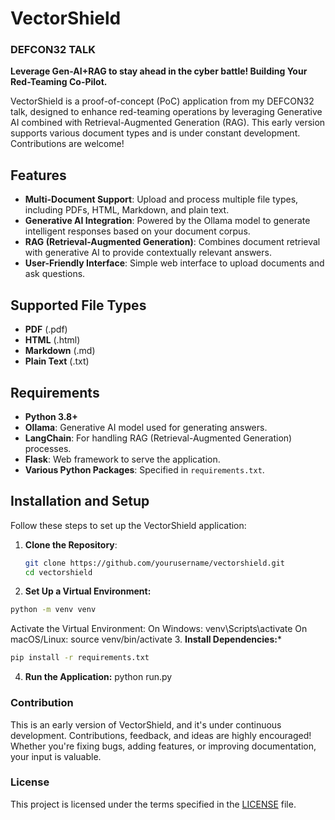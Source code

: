 # VectorShield

### DEFCON32 TALK
**Leverage Gen-AI+RAG to stay ahead in the cyber battle! Building Your Red-Teaming Co-Pilot.**

VectorShield is a proof-of-concept (PoC) application from my DEFCON32 talk, designed to enhance red-teaming operations by leveraging Generative AI combined with Retrieval-Augmented Generation (RAG). This early version supports various document types and is under constant development. Contributions are welcome!

## Features

- **Multi-Document Support**: Upload and process multiple file types, including PDFs, HTML, Markdown, and plain text.
- **Generative AI Integration**: Powered by the Ollama model to generate intelligent responses based on your document corpus.
- **RAG (Retrieval-Augmented Generation)**: Combines document retrieval with generative AI to provide contextually relevant answers.
- **User-Friendly Interface**: Simple web interface to upload documents and ask questions.

## Supported File Types

- **PDF** (.pdf)
- **HTML** (.html)
- **Markdown** (.md)
- **Plain Text** (.txt)

## Requirements

- **Python 3.8+**
- **Ollama**: Generative AI model used for generating answers.
- **LangChain**: For handling RAG (Retrieval-Augmented Generation) processes.
- **Flask**: Web framework to serve the application.
- **Various Python Packages**: Specified in `requirements.txt`.

## Installation and Setup

Follow these steps to set up the VectorShield application:

1. **Clone the Repository**:
   ```bash
   git clone https://github.com/yourusername/vectorshield.git
   cd vectorshield
   ```
2. **Set Up a Virtual Environment:**
  ```bash
  python -m venv venv
  ```
Activate the Virtual Environment:
On Windows: venv\Scripts\activate
On macOS/Linux: source venv/bin/activate
3. **Install Dependencies:***
```bash
pip install -r requirements.txt
```
4. **Run the Application:**
python run.py

### Contribution
This is an early version of VectorShield, and it's under continuous development. Contributions, feedback, and ideas are highly encouraged! Whether you're fixing bugs, adding features, or improving documentation, your input is valuable.

### License
This project is licensed under the terms specified in the [LICENSE](https://github.com/bayegaspard/VectorShield/blob/main/LICENSE)
 file.


